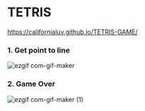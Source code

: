 # TETRIS
     
 
 https://californialuv.github.io/TETRIS-GAME/
     

 ### 1. Get point to line
 
 ![ezgif com-gif-maker](https://user-images.githubusercontent.com/78064720/126039513-c0c0cbc0-ab43-47b6-9f19-0999d50ac1a6.gif)

 
 ### 2. Game Over
 
 ![ezgif com-gif-maker (1)](https://user-images.githubusercontent.com/78064720/126039531-be7af451-8dd8-4bb7-b179-40f95b508fe8.gif)

